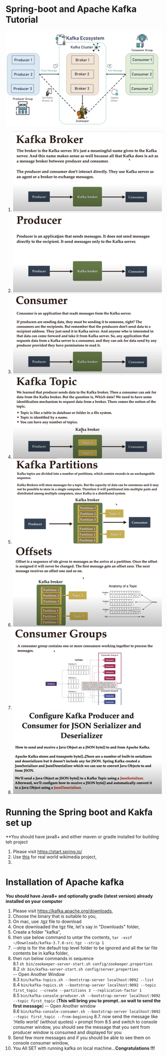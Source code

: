 # Spring-boot and Apache Kafka Tutorial
![kafka EcoSystem](images/kafka_ecosystem.png)

1. ![What is Producer](images/kafka_broker.png)
2. ![What is producer](images/producer.png)
3. ![What is Consumer](images/consumer.png)
4. ![What is Topic](images/kafka_topic.png)
5. ![What is partition](images/kafka_partition.png)
6. ![What is an offset](images/offsets.png)
7. ![What is consumer Group](images/consumer_groups.png)
8. ![JSON Serializer and Deserializer](images/JsonSerializerDeserializer.png)




# Running the Spring boot and Kakfa set up
**You should have java8+ and either maven or gradle installed for building teh project
1. Please visit https://start.spring.io/
2. Use [this](https://stream.wikimedia.org/v2/stream/recentchange) for real world wikimedia project,
3. 






# Installation of Apache kafka
**You should have Java8+ and optionally gradle (latest version) already installed on your computer**
1. Please visit https://kafka.apache.org/downloads,
2. Choose the binary that is suitable to you,
3. On mac, use .tgz file to download
4. Once downloaded the tgz file, let's say in "Downloads" folder,
5. Create a folder "kafka",
6. then use below command to untar the contents, `tar -xvzf ~/Downloads/kafka-3.7.0-src.tgz --strip 1 `
7. --strip is for the default top level folder to be ignored and all the tar file contents be in kafka folder,
8. then run below commands in sequence  
   8.1 `sh bin/zookeeper-server-start.sh config/zookeeper.properties`  
   8.2 `sh bin/kafka-server-start.sh config/server.properties`   
   -- Open Another Window  
   8.3 `bin/kafka-topics.sh --bootstrap-server localhost:9092 --list`  
   8.4 `bin/kafka-topics.sh --bootstrap-server localhost:9092 --topic first_topic --create --partitions 3 --replication-factor 1`  
   8.5 `bin/kafka-console-producer.sh --bootstrap-server localhost:9092 --topic first_topic`  (**This will bring you to prompt..so wait to send the first message**)
   -- Open Another window  
   8.6 `bin/kafka-console-consumer.sh --bootstrap-server localhost:9092 --topic first_topic --from-beginning` 
   8.7. now send the message like 'Hello world' (without quotes) `>` prompt from 8.5 and switch to console consumer window, you should see the message that you sent from producer window is consumed and displayed for you
9. Send few more messages and if you should be able to see them on console consumer window,
10. You All SET with running kafka on local machine...**Congratulations !!!**